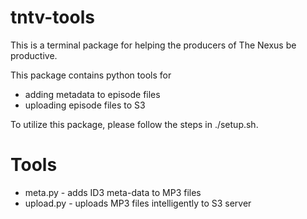 tntv-tools
==========

This is a terminal package for helping the producers of The Nexus be productive.

This package contains python tools for
* adding metadata to episode files
* uploading episode files to S3

To utilize this package, please follow the steps in ./setup.sh.

Tools
=====

* meta.py - adds ID3 meta-data to MP3 files
* upload.py - uploads MP3 files intelligently to S3 server
